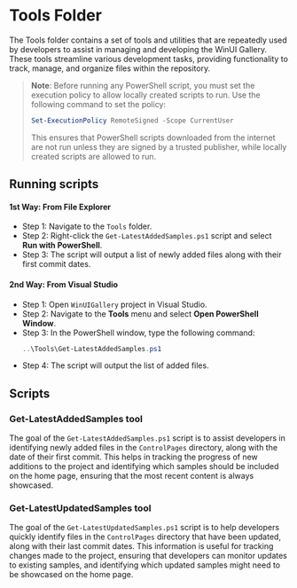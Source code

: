 # Tools Folder

The Tools folder contains a set of tools and utilities that are repeatedly used by developers to assist in managing and developing the WinUI Gallery. These tools streamline various development tasks, providing functionality to track, manage, and organize files within the repository.

> **Note**: Before running any PowerShell script, you must set the execution policy to allow locally created scripts to run. Use the following command to set the policy:
> 
> ```powershell
> Set-ExecutionPolicy RemoteSigned -Scope CurrentUser
> ```
> This ensures that PowerShell scripts downloaded from the internet are not run unless they are signed by a trusted publisher, while locally created scripts are allowed to run.


## Running scripts

#### 1st Way: From File Explorer
- Step 1: Navigate to the `Tools` folder.
- Step 2: Right-click the `Get-LatestAddedSamples.ps1` script and select **Run with PowerShell**.
- Step 3: The script will output a list of newly added files along with their first commit dates.

#### 2nd Way: From Visual Studio
- Step 1: Open `WinUIGallery` project in Visual Studio.
- Step 2: Navigate to the **Tools** menu and select **Open PowerShell Window**.
- Step 3: In the PowerShell window, type the following command:
  ```powershell
  ..\Tools\Get-LatestAddedSamples.ps1
  ```
- Step 4: The script will output the list of added files.

## Scripts

### Get-LatestAddedSamples tool

The goal of the `Get-LatestAddedSamples.ps1` script is to assist developers in identifying newly added files in the `ControlPages` directory, along with the date of their first commit. This helps in tracking the progress of new additions to the project and identifying which samples should be included on the home page, ensuring that the most recent content is always showcased.

### Get-LatestUpdatedSamples tool

The goal of the `Get-LatestUpdatedSamples.ps1` script is to help developers quickly identify files in the `ControlPages` directory that have been updated, along with their last commit dates. This information is useful for tracking changes made to the project, ensuring that developers can monitor updates to existing samples, and identifying which updated samples might need to be showcased on the home page.